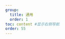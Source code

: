 ```yaml
---
group: 
  title: 通用
  order: 1
toc: content #显示右侧导航
order: 55
---
```


<code  src="./demo01"></code>